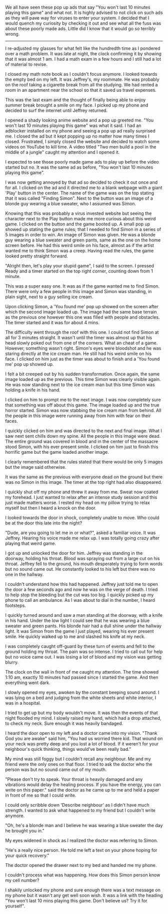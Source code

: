 We all have seen these pop up ads that say "You won't last 10 minutes playing this game" and what not. It is highly advised to not click on such ads as they will pave way for viruses to enter your system. I decided that I would quench my curiosity by checking it out and see what all the fuss was about these poorly made ads. Little did I know that it would go so terribly wrong.

***************************************************************

I re-adjusted my glasses for what felt like the hundredth time as I pondered over a math problem. It was late at night, the clock confirming it by showing that it was almost 1 am. I had a math exam in a few hours and I still had a lot of material to revise.

I closed my math note book as I couldn't focus anymore. I looked towards the empty bed on my left. It was Jeffrey's, my roommate. He was probably on the roof taking a cigarette break from all the studying. We had rented a room in an apartment near the school so that it saved us travel expenses. 

This was the last exam and the thought of finally being able to enjoy summer break brought a smile on my face. I picked up my phone and decided to surf the internet until Jeffrey returned. 

I opened a shady looking anime website and a pop up greeted me. "You won't last 10 minutes playing this game" was what it said. I had an adblocker installed on my phone and seeing a pop up ad really surprised me. I closed the ad but it kept popping up no matter how many times I closed. Frustrated, I simply closed the website and decided to watch some videos on YouTube to kill time. A video titled "Two men build a pool in the middle of a jungle" caught my attention and I opened it.

I expected to see those poorly made game ads to play up before the video started but no. It was the same ad as before, "You won't last 10 minutes playing this game".

I was now getting annoyed by that ad so decided to check it out once and for all. I clicked on the  ad and it directed me to a blank webpage with a giant 'Play' button in the center. The name of the game was on the top stating that it was called "Finding Simon". Next to the button was an image of a blonde guy wearing a blue sweater, who I assumed was Simon.

Knowing that this was probably a virus invested website but seeing the character next to the Play button made me more curious about this weird game. I clicked on the button and the game booted up. A small pop up showed up stating the game rules; that I needed to find Simon in a series of 5 images in order to win. An image of Simon was given. He was a blonde guy wearing a blue sweater and green pants, same as the one on the home screen before. He had this weird smile on his face, almost as if the artist wanted me to think Simon was a creep. Having read the rules, the game looked pretty straight forward.

"Alright then, let's play your stupid game", I said to the screen. I pressed Ready and a timer started on the top right corner, counting down from 1 minute. 

This was a super easy one. It was as if the game wanted me to find Simon. There were only a few people in this image and Simon was standing, in plain sight, next to a guy selling ice cream.

Upon clicking Simon, a 'You found me' pop up showed on the screen after which the second image loaded up. The image had the same base terrain as the previous one however this one was filled with people and obstacles. The timer started and it was for about 4 mins. 

The difficulty went through the roof with this one. I could not find Simon at all for 3 minutes straight. It wasn't until the timer was almost up that his head slowly poked out from one of the corners. What an cheat of a game. However, something wasn't right. Simon's eyes were bloodshot and he was staring directly at the ice cream man. He still had his weird smile on his face. I clicked on him just as the timer was about to finish and a 'You found me' pop up showed up.

I felt a bit creeped out by his sudden transformation. Once again, the same image loaded up as the previous. This time Simon was clearly visible again. He was now standing next to the ice cream man but this time Simon was holding a knife in his hand.

I clicked on him to prompt me to the next image. I was now completely sure that something was off about this game. The image loaded up and the true horror started. Simon was now stabbing the ice cream man from behind. All the people in this image were running away from him with fear on their faces.

I quickly clicked on him and was directed to the next and final image. What I saw next sent chills down my spine. All the people in this image were dead. The entire ground was covered in blood and in the center of the massacre stood Simon, with his ever present smile. I clicked on him just to finish this horrific game but the game loaded another image.

I clearly remembered that the rules stated that there would be only 5 images but the image said otherwise.

It was the same as the previous with everyone dead on the ground but there was no Simon in this image. The timer at the top right had also disappeared. 

I quickly shut off my phone and threw it away from me. Sweat now coated my forehead. I just wanted to relax after an intense study session and this just made matters worse. I rested my head on my pillow trying to relax myself but then I heard a knock on the door.

I looked towards the door in shock, completely unable to move. Who could be at the door this late into the night?

"Dude, are you going to let me in or what?", asked a familiar voice. It was Jeffrey. Hearing his voice made me relax up. I was totally going crazy after playing that weird game.

I got up and unlocked the door for him. Jeffrey was standing in the doorway, holding his throat. Blood was spraying out from a large cut on his throat. Jeffrey fell to the ground, his mouth desperately trying to form words but no sound came out. He constantly looked to his left but there was no one in the hallway.

I couldn't understand how this had happened. Jeffrey just told me to open the door a few seconds ago and now he was on the verge of death. I tried to help stop the bleeding but the cut was too big. I quickly picked up my phone to call an ambulance. As I was about to dial in the number, I heard footsteps. 

I quickly turned around and saw a man standing at the doorway, with a knife in his hand. Under the low light I could see that he was wearing a blue sweater and green pants. His blonde hair had a dull shine under the hallway light. It was Simon from the game I just played, wearing his ever present smile. He quickly walked up to me and slashed his knife at my neck.

I was completely caught off-guard by these turn of events and fell to the ground holding my throat. The pain was so intense. I tried to call out for help but no voice came out. I was losing a lot of blood and my vision was getting blurry. 

The clock on the wall in front of me caught my attention. The time showed 1:10 am, exactly 10 minutes had passed since I started the game. And then everything went dark.

I slowly opened my eyes, awoken by the constant beeping sound around. I was lying on a bed and judging from the white sheets and white interior, I was in a hospital.

I tried to get up but my body wouldn't move. It was then the events of that night flooded my mind. I slowly raised my hand, which had a drop attached, to check my neck. Sure enough it was heavily bandaged.

I heard the door open to my left and a doctor came into my vision. 
"Thank God you are awake" said him, "You had us worried there kid. That wound on your neck was pretty deep and you lost a lot of blood. If it weren't for your neighbour's quick thinking, things would've been really bad."

My mind was still foggy but I couldn't recall any neighbour. Me and my friend were the only ones on that floor. I tried to ask the doctor who the person was but no sound came out of my mouth. 

"Please don't try to speak. Your throat is heavily damaged and any vibrations would delay the healing process. If you have the energy, you can write on this paper." said the doctor as he came up to me and held a paper in front of me so that I could write.

I could only scribble down 'Describe neighbour' as I didn't have much strength. I wanted to ask what happened to my friend but I couldn't write anymore.

"Oh, he's a blonde man and I believe he was wearing a blue sweater the day he brought you in."

My eyes widened in shock as I realized the doctor was referring to Simon.

"He's a really nice person. He told me left a text on your phone hoping for your quick recovery."

The doctor opened the drawer next to my bed and handed me my phone.

I couldn't process what was happening. How does this Simon person know my cell number?

I shakily unlocked my phone and sure enough there was a text message on my phone but it wasn't any get well soon wish. It was a link with the heading "You won't last 10 mins playing this game. Don't believe us? Try it for yourself".